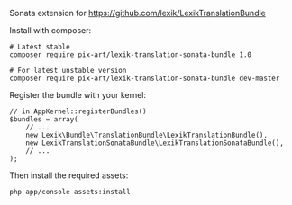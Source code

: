 Sonata extension for https://github.com/lexik/LexikTranslationBundle

Install with composer:

    # Latest stable
    composer require pix-art/lexik-translation-sonata-bundle 1.0
    
    # For latest unstable version
    composer require pix-art/lexik-translation-sonata-bundle dev-master

Register the bundle with your kernel:

    // in AppKernel::registerBundles()
    $bundles = array(
        // ...
        new Lexik\Bundle\TranslationBundle\LexikTranslationBundle(),
        new LexikTranslationSonataBundle\LexikTranslationSonataBundle(),
        // ...
    );

Then install the required assets:

    php app/console assets:install